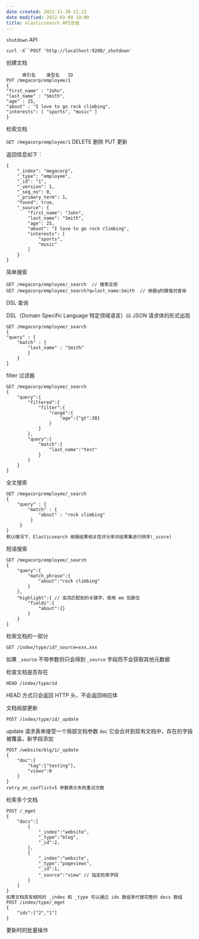 ```yaml
---
date created: 2021-11-30 21:22
date modified: 2022-03-09 19:00
title: elasticsearch API总结
---
```

`shutdown` API

`curl -X``POST 'http://localhost:9200/_shutdown'`

创建文档

```
	  索引名    类型名   ID
PUT /megacorp/employee/1
{
"first_name" : "John",
"last_name" : "Smith",
"age" : 25,
"about" : "I love to go rock climbing",
"interests": [ "sports", "music" ]
}
```

检索文档

`GET /megacorp/employee/1`  DELETE 删除 PUT 更新

返回信息如下：

```
{
    "_index": "megacorp",
    "_type": "employee",
    "_id": "1",
    "_version": 1,
    "_seq_no": 0,
    "_primary_term": 1,
    "found": true,
    "_source": {
        "first_name": "John",
        "last_name": "Smith",
        "age": 25,
        "about": "I love to go rock climbing",
        "interests": [
            "sports",
            "music"
        ]
    }
}
```

简单搜索

```
GET /megacorp/employee/_search  // 搜索全部
GET /megacorp/employee/_search?q=last_name:Smith  // 根据q的键值对查询
```

DSL 查询

DSL（Domain Specific Language 特定领域语言）以 JSON 请求体的形式出现

```
GET /megacorp/employee/_search
{
"query" : {
	"match" : {
		"last_name" : "Smith"
		}
	}
}
```

filter 过滤器

```
GET /megacorp/employee/_search
{
	"query":{
		"filtered":{
			"filter":{
				"range":{
					"age":{"gt":30}
				}
			}
		},
		"query":{
			"match":{
				"last_name":"test"
			}
		}
	}
}
```

全文搜索

```
GET /megacorp/employee/_search
{
    "query" : {
        "match" : {
            "about" : "rock climbing"
         }
     }
}
默认情况下，Elasticsearch 根据结果相关性评分来对结果集进行排序(_score)
```

短语搜索

```
GET /megacorp/employee/_search
{
	"query":{
		"match_phrase":{
			"about":"rock climbing"
		}
	},
	"highlight":{ // 高亮匹配到的关键字，使用 em 包裹住
		"fields":{
			"about":{}
		}
	}
}
```

检索文档的一部分

`GET /index/type/id?_source=xxx,xxx`

如果 `_source` 不带参数则只会得到 `_source` 字段而不会获取其他元数据

检查文档是否存在

`HEAD /index/type/id`

HEAD 方式只会返回 HTTP 头，不会返回响应体

文档局部更新

`POST /index/type/id/_update`

update 请求表单接受一个局部文档参数 `doc` 它会合并到现有文档中，存在的字段被覆盖，新字段添加

```
POST /website/blg/1/_update
{
    "doc":{
        "tag":["testing"],
        "views":0
    }
}
retry_on_conflict=5 参数表示失败重试次数
```

检索多个文档

```
POST /_mget
{
    "docs":[
        {
            "_index":"website",
            "_type":"blog",
            "_id":2,
        },
        {
            "_index":"website",
            "_type":"pageviews",
            "_id":1,
            "_source":"view" // 指定检索字段
        }
    ]
}
如果文档具有相同的 _index 和 _type 可以通过 ids 数组来代替完整的 docs 数组
POST /index/type/_mget
{
    "ids":["2","1"]
}
```

更新时的批量操作



